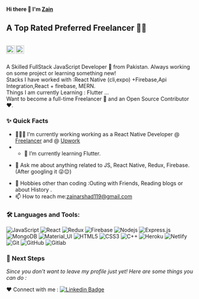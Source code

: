 #### Hi there 👋 I'm [Zain](https://github.com/zain148)
##  A Top Rated Preferred Freelancer 👨‍💻

<br/>

<a href="https://www.linkedin.com/in/zain147/">
  <img align="left" alt="Zain's Linkedin" width="22px" src="https://cdn.jsdelivr.net/npm/simple-icons@v3/icons/linkedin.svg" />
</a>



<a href="mailto:zainarshad119@gmail.com">
  <img align="left" alt="Zain's Email" width="22px" src="https://cdn.jsdelivr.net/npm/simple-icons@v3/icons/gmail.svg" />
</a>


<br />

<br/>

<p>
A Skilled FullStack JavaScript Developer 🚀 from Pakistan. Always working on some project or learning something new!
<br/>
Stacks I have worked with :React Native (cli,expo) +Firebase,Api Integration,React + firebase, MERN.
<br/>  
Things I am currently Learning : Flutter ...
<br/>
Want to become a full-time Freelancer 💸 and an Open Source Contributor ❤️.
</p>


  
### ✨ Quick Facts

- 👨🏽‍💻 I’m currently working working as a React Native Developer @ [Freelancer](https://www.freelancer.com/) and @ [Upwork](https://www.upwork.com/)
- - 🌱 I’m currently learning Flutter.
<!--- 🤔 I’m looking for help for my future MERN projects.-->
- 💬 Ask me about anything related to JS, React Native, Redux, Firebase.(After googling it 😜😌)
<!--- ⚡️ Fun-Fact: I sleep at 6am 🙃. -->
- 🎿 Hobbies other than coding :Outing with Friends, Reading blogs or about History .
- 📫 How to reach me:zainarshad119@gmail.com

### 🛠️ Languages and Tools:

![JavaScript](https://img.shields.io/badge/-JavaScript-black?style=flat-square&logo=javascript)
![React](https://img.shields.io/badge/-React-black?style=flat-square&logo=react)
![Redux](https://img.shields.io/badge/-Redux-black?style=flat-square&logo=Redux)
![Firebase](https://img.shields.io/badge/-Firebase-black?style=flat-square&logo=Firebase)
![Nodejs](https://img.shields.io/badge/-Nodejs-black?style=flat-square&logo=Node.js)
![Express.js](https://img.shields.io/badge/-Express-black?style=flat-square&logo=expressjs)
![MongoDB](https://img.shields.io/badge/-MongoDB-black?style=flat-square&logo=mongodb)
![Material_UI](https://img.shields.io/badge/-Material_UI-black?style=flat-square&logo=material-ui)
![HTML5](https://img.shields.io/badge/-HTML5-black?style=flat-square&logo=html5&logoColor=white)
![CSS3](https://img.shields.io/badge/-CSS3-black?style=flat-square&logo=css3)
![C++](https://img.shields.io/badge/-C++-black?style=flat-square&logo=c)
![Heroku](https://img.shields.io/badge/-Heroku-black?style=flat-square&logo=heroku)
![Netlify](https://img.shields.io/badge/-Netlify-black?style=flat-square&logo=netlify)
![Git](https://img.shields.io/badge/-Git-black?style=flat-square&logo=git)
![GitHub](https://img.shields.io/badge/-GitHub-black?style=flat-square&logo=github)
![Gitlab](https://img.shields.io/badge/-Gitlab-black?style=flat-square&logo=gitlab)



### 👣 Next Steps

_Since you don't want to leave my profile just yet! Here are some things you can do :_

<!--
❤️ Offer work : Send the offer on [![Linkedin Badge](https://img.shields.io/badge/-Aman_Ansari-blue?style=flat-square&logo=Linkedin&logoColor=white&link=https://www.linkedin.com/in/aman-atg/)](https://www.linkedin.com/in/aman-atg/)
or [![Gmail Badge](https://img.shields.io/badge/-aman.atg001@gmail.com-c14438?style=flat-square&logo=Gmail&logoColor=white&link=mailto:aman.atg001@gmail.com)](mailto:aman.atg001@gmail.com)
-->

<!--❤️ Follow : You can follow me here on [![GitHub followers](https://img.shields.io/github/followers/aman-atg?label=Follow&style=social)](https://github.com/aman-atg/?tab=follow) and [![Twitter Badge](https://img.shields.io/badge/-@aman_atg-1ca0f1?style=flat-square&labelColor=1ca0f1&logo=twitter&logoColor=white&link=https://twitter.com/aman_atg)](https://twitter.com/aman_atg)
if you are on a similar path as mine.
-->

❤️ Connect with me : [![Linkedin Badge](https://img.shields.io/badge/-Zain-blue?style=flat-square&logo=Linkedin&logoColor=white&link=https://www.linkedin.com/in/zain147/)](https://www.linkedin.com/in/zain147/)



